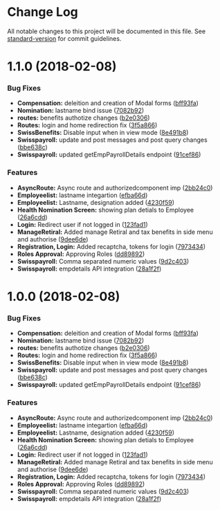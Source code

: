 # Change Log

All notable changes to this project will be documented in this file. See [standard-version](https://github.com/conventional-changelog/standard-version) for commit guidelines.

<a name="1.1.0"></a>
# 1.1.0 (2018-02-08)


### Bug Fixes

* **Compensation:** deleition and creation of Modal forms ([bff93fa](https://github.com/mcbitss/SPMFrontend/commit/bff93fa))
* **Nomination:** lastname bind issue ([7082b92](https://github.com/mcbitss/SPMFrontend/commit/7082b92))
* **routes:** benefits authotize changes ([b2e0306](https://github.com/mcbitss/SPMFrontend/commit/b2e0306))
* **Routes:** login and home redirection fix ([3f5a866](https://github.com/mcbitss/SPMFrontend/commit/3f5a866))
* **SwissBenefits:** Disable input when in view mode ([8e491b8](https://github.com/mcbitss/SPMFrontend/commit/8e491b8))
* **Swisspayroll:** update and post messages and post query changes ([bbe638c](https://github.com/mcbitss/SPMFrontend/commit/bbe638c))
* **Swisspayroll:** updated getEmpPayrollDetails endpoint ([91cef86](https://github.com/mcbitss/SPMFrontend/commit/91cef86))


### Features

* **AsyncRoute:** Async route and authorizedcomponent imp ([2bb24c0](https://github.com/mcbitss/SPMFrontend/commit/2bb24c0))
* **Employeelist:** lastname integartion ([efba66d](https://github.com/mcbitss/SPMFrontend/commit/efba66d))
* **Employeelist:** Lastname, designation added ([4230f59](https://github.com/mcbitss/SPMFrontend/commit/4230f59))
* **Health Nomination Screen:** showing plan detials to Employee ([26a6cdd](https://github.com/mcbitss/SPMFrontend/commit/26a6cdd))
* **Login:** Redirect user if not logged in ([123fad1](https://github.com/mcbitss/SPMFrontend/commit/123fad1))
* **ManageRetiral:** Added manage Retiral and tax benefits in side menu and authorise ([9dee6de](https://github.com/mcbitss/SPMFrontend/commit/9dee6de))
* **Registration, Login:** Added recaptcha, tokens for login ([7973434](https://github.com/mcbitss/SPMFrontend/commit/7973434))
* **Roles Approval:** Approving Roles ([dd89892](https://github.com/mcbitss/SPMFrontend/commit/dd89892))
* **Swisspayroll:** Comma separated numeric values ([9d2c403](https://github.com/mcbitss/SPMFrontend/commit/9d2c403))
* **Swisspayroll:** empdetails API integration ([28a1f2f](https://github.com/mcbitss/SPMFrontend/commit/28a1f2f))



<a name="1.0.0"></a>
# 1.0.0 (2018-02-08)


### Bug Fixes

* **Compensation:** deleition and creation of Modal forms ([bff93fa](https://github.com/mcbitss/SPMFrontend/commit/bff93fa))
* **Nomination:** lastname bind issue ([7082b92](https://github.com/mcbitss/SPMFrontend/commit/7082b92))
* **routes:** benefits authotize changes ([b2e0306](https://github.com/mcbitss/SPMFrontend/commit/b2e0306))
* **Routes:** login and home redirection fix ([3f5a866](https://github.com/mcbitss/SPMFrontend/commit/3f5a866))
* **SwissBenefits:** Disable input when in view mode ([8e491b8](https://github.com/mcbitss/SPMFrontend/commit/8e491b8))
* **Swisspayroll:** update and post messages and post query changes ([bbe638c](https://github.com/mcbitss/SPMFrontend/commit/bbe638c))
* **Swisspayroll:** updated getEmpPayrollDetails endpoint ([91cef86](https://github.com/mcbitss/SPMFrontend/commit/91cef86))


### Features

* **AsyncRoute:** Async route and authorizedcomponent imp ([2bb24c0](https://github.com/mcbitss/SPMFrontend/commit/2bb24c0))
* **Employeelist:** lastname integartion ([efba66d](https://github.com/mcbitss/SPMFrontend/commit/efba66d))
* **Employeelist:** Lastname, designation added ([4230f59](https://github.com/mcbitss/SPMFrontend/commit/4230f59))
* **Health Nomination Screen:** showing plan detials to Employee ([26a6cdd](https://github.com/mcbitss/SPMFrontend/commit/26a6cdd))
* **Login:** Redirect user if not logged in ([123fad1](https://github.com/mcbitss/SPMFrontend/commit/123fad1))
* **ManageRetiral:** Added manage Retiral and tax benefits in side menu and authorise ([9dee6de](https://github.com/mcbitss/SPMFrontend/commit/9dee6de))
* **Registration, Login:** Added recaptcha, tokens for login ([7973434](https://github.com/mcbitss/SPMFrontend/commit/7973434))
* **Roles Approval:** Approving Roles ([dd89892](https://github.com/mcbitss/SPMFrontend/commit/dd89892))
* **Swisspayroll:** Comma separated numeric values ([9d2c403](https://github.com/mcbitss/SPMFrontend/commit/9d2c403))
* **Swisspayroll:** empdetails API integration ([28a1f2f](https://github.com/mcbitss/SPMFrontend/commit/28a1f2f))
